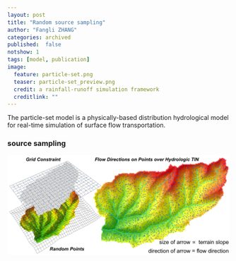 ```yaml
---
layout: post
title: "Random source sampling"
author: "Fangli ZHANG"
categories: archived
published:  false
notshow: 1
tags: [model, publication]
image:
  feature: particle-set.png
  teaser: particle-set_preview.png
  credit: a rainfall-runoff simulation framework
  creditlink: ""
---
```


The particle-set model is a physically-based distribution hydrological model for real-time simulation of surface flow transportation.

### source sampling
![](/assets/img/particle-set_preview.png)
